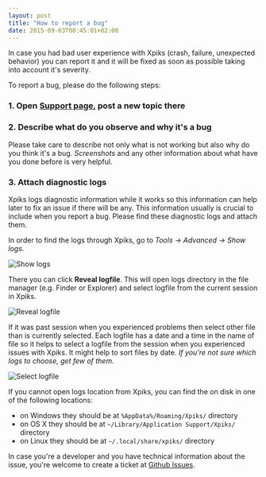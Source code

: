 ```yaml
---
layout: post
title: "How to report a bug"
date: 2015-09-03T00:45:01+02:00
---
```


In case you had bad user experience with Xpiks (crash, failure, unexpected behavior) you can report it and it will be fixed as soon as possible taking into account it's severity.

To report a bug, please do the following steps:

<h3>1. Open <a href="{{ site.url }}/support/">Support page</a>, post a new topic there</h3>

<h3>2. Describe what do you observe and why it's a bug</h3>

Please take care to describe not only what is not working but also why do you think it's a bug. _Screenshots_ and any other information about what have you done before is very helpful.

<h3>3. Attach diagnostic logs</h3>

Xpiks logs diagnostic information while it works so this information can help later to fix an issue if there will be any. This information usually is crucial to include when you report a bug. Please find these diagnostic logs and attach them. 

In order to find the logs through Xpiks, go to _Tools -> Advanced -> Show logs_. 

<p>
  <img alt="Show logs" src="{{site.url}}/images/posts/show-logs-menu.png" class="small-12 large-12" />
</p>

There you can click **Reveal logfile**. This will open logs directory in the file manager (e.g. Finder or Explorer) and select logfile from the current session in Xpiks.

<p>
  <img alt="Reveal logfile" src="{{site.url}}/images/posts/reveal-logs.png" class="small-12 large-12" />
</p>

If it was past session when you experienced problems then select other file than is currently selected. Each logfile has a date and a time in the name of file so it helps to select a logfile from the session when you experienced issues with Xpiks. It might help to sort files by date. _If you're not sure which logs to choose, get few of them._

<p>
  <img alt="Select logfile" src="{{site.url}}/images/posts/select-logfile.png" class="small-12 large-12" />
</p>

If you cannot open logs location from Xpiks, you can find the on disk in one of the following locations:

- on Windows they should be at `%AppData%/Roaming/Xpiks/` directory
- on OS X they should be at `~/Library/Application Support/Xpiks/` directory
- on Linux they should be at `~/.local/share/xpiks/` directory

In case you're a developer and you have technical information about the issue, you're welcome to create a ticket at <a href="https://github.com/Ribtoks/xpiks/issues">Github Issues</a>.
